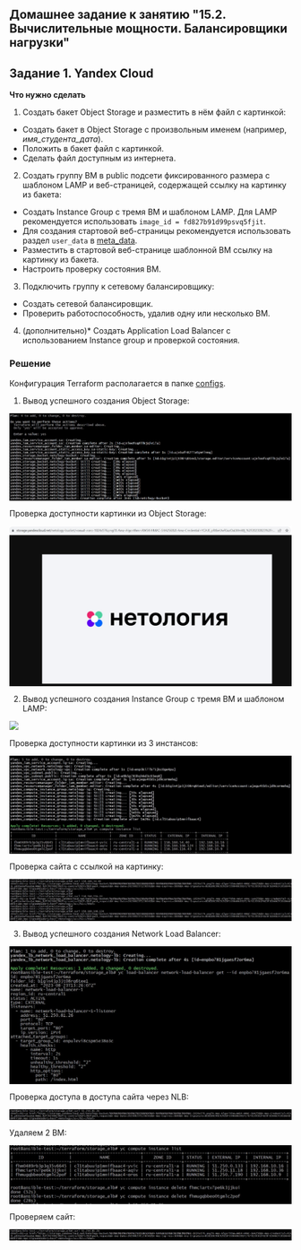## Домашнее задание к занятию "15.2. Вычислительные мощности. Балансировщики нагрузки"

## Задание 1. Yandex Cloud 

**Что нужно сделать**

1. Создать бакет Object Storage и разместить в нём файл с картинкой:

 - Создать бакет в Object Storage с произвольным именем (например, _имя_студента_дата_).
 - Положить в бакет файл с картинкой.
 - Сделать файл доступным из интернета.
 
2. Создать группу ВМ в public подсети фиксированного размера с шаблоном LAMP и веб-страницей, содержащей ссылку на картинку из бакета:

 - Создать Instance Group с тремя ВМ и шаблоном LAMP. Для LAMP рекомендуется использовать `image_id = fd827b91d99psvq5fjit`.
 - Для создания стартовой веб-страницы рекомендуется использовать раздел `user_data` в [meta_data](https://cloud.yandex.ru/docs/compute/concepts/vm-metadata).
 - Разместить в стартовой веб-странице шаблонной ВМ ссылку на картинку из бакета.
 - Настроить проверку состояния ВМ.
 
3. Подключить группу к сетевому балансировщику:

 - Создать сетевой балансировщик.
 - Проверить работоспособность, удалив одну или несколько ВМ.
4. (дополнительно)* Создать Application Load Balancer с использованием Instance group и проверкой состояния.

### Решение

Конфигурация Terraform располагается в папке [configs](./configs/).

1. Вывод успешного создания Object Storage:

<img align="top" src="img/create_bucket.jpg">		<!--![create_bucket](img/create_bucket.jpg)-->

Проверка доступности картинки из Object Storage:

<img align="top" src="img/check_bucket.jpg">		<!--![check_bucket](img/check_bucket.jpg)-->

2. Вывод успешного создания Instance Group с тремя ВМ и шаблоном LAMP:

<img align="top" src="img/create_public.jpg">		<!--![create_public](img/create_public.jpg)-->

Проверка доступности картинки из 3 инстансов:

<img align="top" src="img/create_ig.jpg">		<!--![create_ig](img/create_ig.jpg)-->

Проверка сайта с ссылкой на картинку:

<img align="top" src="img/check_instance.jpg">		<!--![check_instance](img/check_instance.jpg)-->

3. Вывод успешного создания Network Load Balancer:

<img align="top" src="img/create_lb.jpg">		<!--![create_lb](img/create_lb.jpg)-->

Проверка доступа в доступа сайта через NLB:

<img align="top" src="img/check_lb_before.jpg">		<!--![check_lb_before](img/check_lb_before.jpg)-->

Удаляем 2 ВМ:

<img align="top" src="img/delete.jpg">		<!--![delete](img/delete.jpg)-->

Проверяем сайт:

<img align="top" src="img/check_lb_after.jpg">		<!--![check_lb_after](img/check_lb_after.jpg)-->